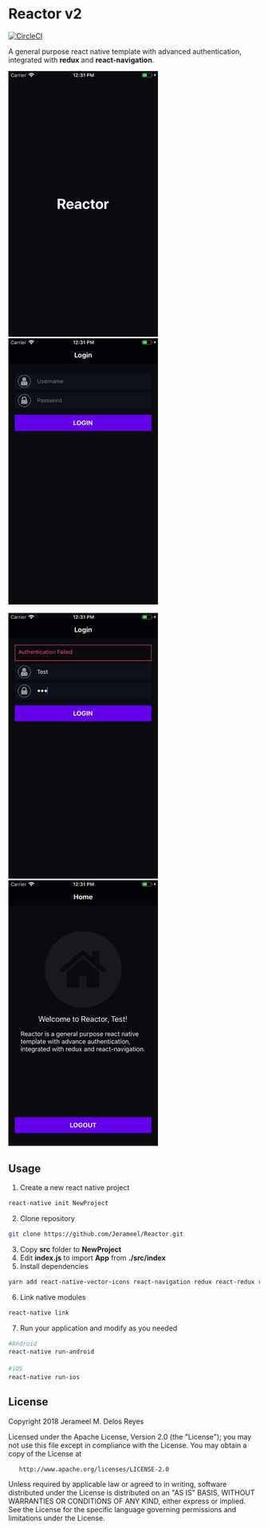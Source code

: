 # Reactor v2

[![CircleCI](https://circleci.com/gh/Jerameel/Reactor/tree/master.svg?style=svg)](https://circleci.com/gh/Jerameel/Reactor/tree/master)

A general purpose react native template with advanced authentication, integrated with **redux** and **react-navigation**.

<p float="left">
  <img src="./screenshots/01.png" width="300" />
  <img src="./screenshots/02.png" width="300" />
</p>
<p float="left">
  <img src="./screenshots/03.png" width="300" />
  <img src="./screenshots/04.png" width="300" />
</p>

## Usage

1. Create a new react native project

```bash
react-native init NewProject
```

2. Clone repository

```bash
git clone https://github.com/Jerameel/Reactor.git
```

3. Copy **src** folder to **NewProject**
4. Edit **index.js** to import **App** from **./src/index**
5. Install dependencies

```bash
yarn add react-native-vector-icons react-navigation redux react-redux redux-logger redux-thunk
```

6. Link native modules

```bash
react-native link
```

7. Run your application and modify as you needed

```bash
#Android
react-native run-android

#iOS
react-native run-ios
```

## License

Copyright 2018 Jerameel M. Delos Reyes

Licensed under the Apache License, Version 2.0 (the "License");
you may not use this file except in compliance with the License.
You may obtain a copy of the License at

       http://www.apache.org/licenses/LICENSE-2.0

Unless required by applicable law or agreed to in writing, software
distributed under the License is distributed on an "AS IS" BASIS,
WITHOUT WARRANTIES OR CONDITIONS OF ANY KIND, either express or implied.
See the License for the specific language governing permissions and
limitations under the License.
